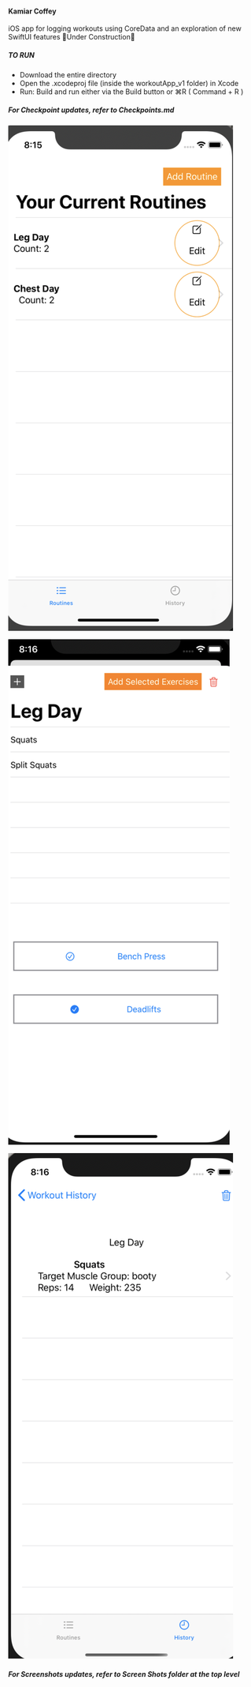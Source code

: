 #### Kamiar Coffey
iOS app for logging workouts using CoreData and an exploration of new SwiftUI features 🚨Under Construction🚨

##### TO RUN
* Download the entire directory
* Open the .xcodeproj file (inside the workoutApp_v1 folder) in Xcode
* Run: Build and run either via the Build button or  ⌘R ( Command + R )


##### For Checkpoint updates, refer to Checkpoints.md
![Editing A Routine](https://github.com/kamiarcoffey/Pele/blob/master/Checkpoint5%20screenshots/Screen%20Shot%202019-12-09%20at%208.15.14%20AM.png)

![Adding Exercises To A Playlist](https://github.com/kamiarcoffey/Pele/blob/master/Checkpoint5%20screenshots/Screen%20Shot%202019-12-09%20at%208.16.18%20AM.png)

![Viewing Workout History](https://github.com/kamiarcoffey/Pele/blob/master/Checkpoint5%20screenshots/Screen%20Shot%202019-12-09%20at%208.16.47%20AM.png)

##### For Screenshots updates, refer to Screen Shots folder at the top level
